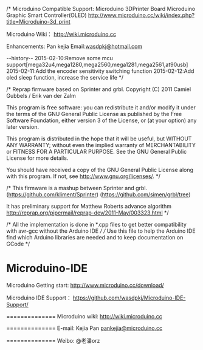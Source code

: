 /*
Microduino Compatible
Support:
  Microduino 3DPrinter Board
  Microduino Graphic Smart Controller(OLED)
  http://www.microduino.cc/wiki/index.php?title=Microduino-3d_print

Microduino Wiki： 
  http://wiki.microduino.cc

Enhancements:
  Pan kejia
  Email:wasdpkj@hotmail.com
  
--history--
2015-02-10:Remove some mcu support[mega32u4,mega1280,mega2560,mega1281,mega2561,at90usb]
2015-02-11:Add the encoder sensitivity switching function
2015-02-12:Add oled sleep function, increase the service life
*/

/*
    Reprap firmware based on Sprinter and grbl.
 Copyright (C) 2011 Camiel Gubbels / Erik van der Zalm
 
 This program is free software: you can redistribute it and/or modify
 it under the terms of the GNU General Public License as published by
 the Free Software Foundation, either version 3 of the License, or
 (at your option) any later version.
 
 This program is distributed in the hope that it will be useful,
 but WITHOUT ANY WARRANTY; without even the implied warranty of
 MERCHANTABILITY or FITNESS FOR A PARTICULAR PURPOSE.  See the
 GNU General Public License for more details.
 
 You should have received a copy of the GNU General Public License
 along with this program.  If not, see <http://www.gnu.org/licenses/>.
 */

/*
 This firmware is a mashup between Sprinter and grbl.
  (https://github.com/kliment/Sprinter)
  (https://github.com/simen/grbl/tree)
 
 It has preliminary support for Matthew Roberts advance algorithm 
    http://reprap.org/pipermail/reprap-dev/2011-May/003323.html
 */

/* All the implementation is done in *.cpp files to get better compatibility with avr-gcc without the Arduino IDE */
/* Use this file to help the Arduino IDE find which Arduino libraries are needed and to keep documentation on GCode */

Microduino-IDE
==============
Microduino Getting start:
http://www.microduino.cc/download/

Microduino IDE Support：
https://github.com/wasdpkj/Microduino-IDE-Support/

==============
Microduino wiki:
http://wiki.microduino.cc

==============
E-mail:
Kejia Pan
pankejia@microduino.cc

==============
Weibo:
@老潘orz